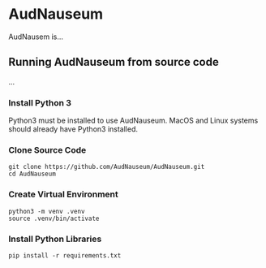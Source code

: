 # AudNauseum

AudNausem is...


## Running AudNauseum from source code

...

### Install Python 3

Python3 must be installed to use AudNauseum. MacOS and Linux systems should already have Python3 installed.

### Clone Source Code

```
git clone https://github.com/AudNauseum/AudNauseum.git
cd AudNauseum
```

### Create Virtual Environment

```
python3 -m venv .venv
source .venv/bin/activate
```

### Install Python Libraries

```
pip install -r requirements.txt
```
